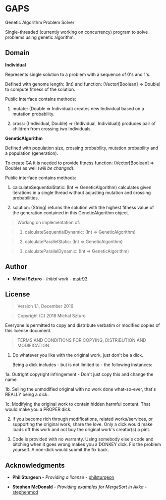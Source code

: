 # GAPS

Genetic Algorithm Problem Solver

Single-threaded (currently working on concurrency) program to solve problems using genetic algorithm.

## Domain

**Individual**

Represents single solution to a problem with a sequence of 0's and 1's.

Defined with genome length: (Int) and function: (Vector[Boolean] => Double) to compute fitness of the solution.

Public interface contains methods:

 1) mutate: (Double => Individual) creates new Individual based on a mutation probability. 
 
 2) cross: ((Individual, Double) => (Individual, Individual)) produces pair of children from 
 crossing two Individuals.

**GeneticAlgorithm**

Defined with population size, crossing probability, mutation probability and a population 
(generation).

To create GA it is needed to provide fitness function: (Vector[Boolean] => Double) as well (*will 
be changed*).

Public interface contains methods:

 1) calculateSequentialStatic: (Int => GeneticAlgorithm) calculates given iterations in a single 
 thread without adjusting mutation and crossing probabilities.
 
 2) solution: (String) returns the solution with the highest fitness value of the generation 
 contained in this GeneticAlgorithm object.
 
> Working on implementation of:

> 1) calculateSequentialDynamic: (Int => GeneticAlgorithm)

> 2) calculateParallelStatic: (Int => GeneticAlgorithm)

> 3) calculateParallelDynamic: (Int => GeneticAlgorithm)
 
## Author

* **Michal Szturo** - *Initial work* - [mstr93](https://bitbucket.org/mstr93/)

## License

> Version 1.1, December 2016

> Copyright (C) 2018 Michal Szturo

Everyone is permitted to copy and distribute verbatim or modified
copies of this license document.

> TERMS AND CONDITIONS FOR COPYING, DISTRIBUTION AND MODIFICATION

1. Do whatever you like with the original work, just don't be a dick.

   Being a dick includes - but is not limited to - the following instances:

 1a. Outright copyright infringement - Don't just copy this and change the name.
 
 1b. Selling the unmodified original with no work done what-so-ever, that's REALLY being a dick.
 
 1c. Modifying the original work to contain hidden harmful content. That would make you a PROPER dick.
 

2. If you become rich through modifications, related works/services, or supporting the original work,
share the love. Only a dick would make loads off this work and not buy the original work's
creator(s) a pint.

3. Code is provided with no warranty. Using somebody else's code and bitching when it goes wrong makes
you a DONKEY dick. Fix the problem yourself. A non-dick would submit the fix back.

## Acknowledgments

* **Phil Sturgeon** - *Providing a license* - [philsturgeon](https://github.com/philsturgeon)

* **Stephen McDonald** - *Providing examples for MergeSort in Akka* - [stephenmcd](https://github.com/stephenmcd)

